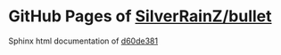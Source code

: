 GitHub Pages of [SilverRainZ/bullet](https://github.com/SilverRainZ/bullet.git)
===
Sphinx html documentation of [d60de381](https://github.com/SilverRainZ/bullet/tree/d60de38178b8e794af40a06985f578cf2e56428b)
